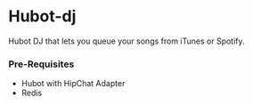 Hubot-dj
===

Hubot DJ that lets you queue your songs from iTunes or Spotify.

### Pre-Requisites

- Hubot with HipChat Adapter
- Redis
